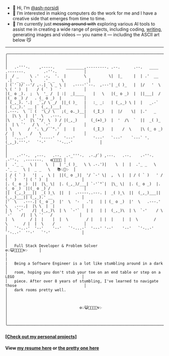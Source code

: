 - 👋 Hi, I’m [@ash-norsidi](https://ash-n-cv.lovable.app/)
- 🧩 I’m interested in making computers do the work for me and I have a creative side that emerges from time to time.
- 🌱 I’m currently just ~~messing around with~~ exploring various AI tools to assist me in creating a wide range of projects, including coding, [writing](https://medium.com/@ash.n), generating images and videos — you name it — including the ASCII art below 😼

---
```
╭─────────────────────────────────────────────────────────────────────────────────────────────────────────╮
│                                                                                                         │
│   .-'''-.    ,-----.     ________,---------. .--.      .--.   ____   .-------.        .-''-.            │
│  / _     \ .'  .-,  '.  |        \          \|  |_     |  | .'  __ `.|  _ _   \     .'_ _   \           │
│ (`' )/`--'/ ,-.|  \ _ \ |   .----'`--.  ,---'| _( )_   |  |/   '  \  \ ( ' )  |    / ( ` )   '          │
│(_ o _).  ;  \  '_ /  | :|  _|____    |   \   |(_ o _)  |  ||___|  /  |(_ o _) /   . (_ o _)  |          │
│ (_,_). '.|  _`,/ \ _/  ||_( )_   |   :_ _:   | (_,_) \ |  |   _.-`   | (_,_).' __ |  (_,_)___|          │
│.---.  \  : (  '\_/ \   ;(_ o._)__|   (_I_)   |  |/    \|  |.'   _    |  |\ \  |  |'  \   .---.          │
│\    `-'  |\ `"/  \  ) / |(_,_)      (_(=)_)  |  '  /\  `  ||  _( )_  |  | \ `'   / \  `-'    /          │
│ \       /  '. \_/``".'  |   |        (_I_)   |    /  \    |\ (_ o _) /  |  \    /   \       /           │
│  `-...-'     '-----'    '---'        '---'   `---'    `---` '.(_,_).'''-'   `'-'     `'-..-'            │
│                                                                                                         │
│    .-''-.  ,---.   .--.  .-_'''-.  .-./`) ,---.   .--.    .-''-.      .-''-.  .-------.   ⚙️💫🎵😺🌀 │
│  .'_ _   \ |    \  |  | '_( )_   \ \ .-.')|    \  |  |  .'_ _   \   .'_ _   \ |  _ _   \   📚💡🧩✨  │
│ / ( ` )   '|  ,  \ |  ||(_ o _)|  '/ `-' \|  ,  \ |  | / ( ` )   ' / ( ` )   '| ( ' )  |               │
│. (_ o _)  ||  |\_ \|  |. (_,_)/___| `-'`"`|  |\_ \|  |. (_ o _)  |. (_ o _)  ||(_ o _) /               │
│|  (_,_)___||  _( )_\  ||  |  .-----..---. |  _( )_\  ||  (_,_)___||  (_,_)___|| (_,_).' __             │
│'  \   .---.| (_ o _)  |'  \  '-   .'|   | | (_ o _)  |'  \   .---.'  \   .---.|  |\ \  |  |            │
│ \  `-'    /|  (_,_)\  | \  `-'`   | |   | |  (_,_)\  | \  `-'    / \  `-'    /|  | \ `'   /            │
│  \       / |  |    |  |  \        / |   | |  |    |  |  \       /   \       / |  |  \    /             │
│   `'-..-'  '--'    '--'   `'-...-'  '---' '--'    '--'   `'-..-'     `'-..-'  ''-'   `'-'              │
│                                                                                                        │
│   Full Stack Developer & Problem Solver                                     ⚙️💡😺🧠🧩🎵💫🌀✨     │
│                                                                                                        |
|   Being a Software Engineer is a lot like stumbling around in a dark                                  │
│   room, hoping you don't stub your toe on an end table or step on a LEGO                              │
│   piece. After over 8 years of stumbling, I've learned to navigate those                              │
│   dark rooms pretty well.                                                                             │
│                                                                                                       │
│                                ⚙️💡😺🧠🧩🎵💫🌀✨                                                 │
│                                                                                                       │
╰───────────────────────────────────────────────────────────────────────────────────────────────────────╯
```
#### [[Check out my personal projects]](https://github.com/ash-norsidi?tab=repositories)
#### **View [my resume here](https://github.com/ash-norsidi/ash-norsidi/blob/main/RESUME.md)** or **[the pretty one here](https://ash-n-cv.lovable.app/)**

<!---
ash-norsidi/ash-norsidi is a ✨ special ✨ repository because its `README.md` (this file) appears on your GitHub profile.
You can click the Preview link to take a look at your changes.
--->
